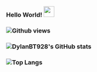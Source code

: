 ### Hello World! <img src="https://github.com/DylanBT928/DylanBT928/assets/75633077/a28c2107-a4bc-4265-bb3c-b5f23b36d1f2" width="29px">
### ![Github views](https://komarev.com/ghpvc/?username=DylanBT928&style=flat-square&color=green)
### ![DylanBT928's GitHub stats](https://github-readme-stats.vercel.app/api?username=DylanBT928&theme=dracula&show_icons=true)
### ![Top Langs](https://github-readme-stats.vercel.app/api/top-langs/?username=DylanBT928&layout=compact)
